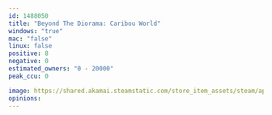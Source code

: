 ```yaml
---
id: 1488050
title: "Beyond The Diorama: Caribou World"
windows: "true"
mac: "false"
linux: false
positive: 8
negative: 0
estimated_owners: "0 - 20000"
peak_ccu: 0

image: https://shared.akamai.steamstatic.com/store_item_assets/steam/apps/1488050/header.jpg?t=1611078207
opinions:
---
```

